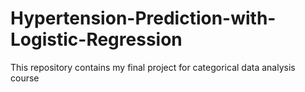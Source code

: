 # Hypertension-Prediction-with-Logistic-Regression
This repository contains my final project for categorical data analysis course
